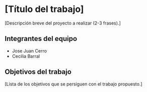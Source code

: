 # [Título del trabajo]

[Descripción breve del proyecto a realizar (2-3 frases).]

## Integrantes del equipo
- Jose Juan Cerro
- Cecilia Barral

## Objetivos del trabajo

[Lista de los objetivos que se persiguen con el trabajo propuesto.]
